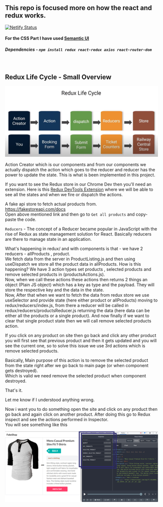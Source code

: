 ## This repo is focused more on how the react and redux works.

[![Netlify Status](https://api.netlify.com/api/v1/badges/d751e714-a992-455f-813b-2e909683f972/deploy-status)](https://app.netlify.com/sites/react-redux-working/deploys)


#### For the CSS Part I have used [Semantic UI](https://cdnjs.com/libraries/semantic-ui)

##### Dependencies - `npm install redux react-redux axios react-router-dom`
<Br />

## Redux Life Cycle - Small Overview

![Redux Life Cycle](public/RLC.png?raw=true "Title")

Action Creator which is our components and from our components we actually dispatch the action which goes to the reducer and reducer has the power to update the state.
This is what is been implemented in this project.

If you want to see the Redux store in our Chrome Dev then you'll need an extension.
Here is this [Redux DevTools Extension](https://github.com/zalmoxisus/redux-devtools-extension) where we will be able to see all the states and when we fire or dispatch the actions.    

A fake api store to fetch actual products from.   
https://fakestoreapi.com/docs    
Open above mentioned link and then go to `Get all products` and copy-paste the code.   


`Reducers` - The concept of a Reducer became popular in JavaScript with the rise of Redux as state management solution for React. Basically reducers are there to manage state in an application.

What's happening in redux/ and with components is that -
we have 2 reducers - allProducts , product.     
We fetch data from the server in ProductListing.js and then using useDispatch we store all the product data in allProducts. How is this happening? 
We have 3 action types set products , selected products and remove selected products in (productsActions.js).      
Now, when we call these actions these actions then returns 2 things an object (Plain JS object) which has a key as type and the payload. They will store the respective key and the data in the state.      
Now, After that when we want to fetch the data from redux store we use useSelector and provide state (here either product or allProducts) moving to redux/reducers/index.js, from there a reducer will be called in redux/reducers/productsReducer.js returning the data (here data can be either all the products or a single product). And now finally if we want to clear that single product state then we will call remove selected products action.

If you click on any product on site then go back and click any other product you will first see that previous product and then it gets updated and you will see the current one, so to solve this issue we use 3rd actions which is remove selected products.

Basically, Main purpose of this action is to remove the selected product from the state right after we go back to main page (or when component gets destroyed).  
Which is valid we need remove the selected product when component destroyed.

That's it.

Let me know if I understood anything wrong.

Now i want you to do something open the site and click on any product then go back and again click on another product. After doing this go to Redux inspect and see the actions performed in Inspector.      
You will see something like this 

![redux inspector](public/redux_inspector.jpg?raw=true "Title")